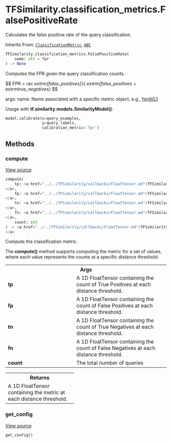 # TFSimilarity.classification_metrics.FalsePositiveRate





Calculates the false positive rate of the query classification.

Inherits From: [`ClassificationMetric`](../../TFSimilarity/callbacks/ClassificationMetric.md), [`ABC`](../../TFSimilarity/distances/ABC.md)

```python
TFSimilarity.classification_metrics.FalsePositiveRate(
    name: str = fpr
) -> None
```



<!-- Placeholder for "Used in" -->

Computes the FPR given the query classification counts.

$$
FPR = 
rac<i> extrm{false_positives}}{        extrm{false_positives</i> +
    extrm<i>true_negatives}</i>
$$

args:
    name: Name associated with a specific metric object, e.g.,
    fpr@0.1

Usage with <b>tf.similarity.models.SimilarityModel()</b>:

```python
model.calibrate(x=query_examples,
                y=query_labels,
                calibration_metric='fpr')
```

## Methods

<h3 id="compute">compute</h3>

<a target="_blank" class="external" href="https://github.com/tensorflow/similarity/blob/main/tensorflow_similarity/classification_metrics/false_positive_rate.py#L49-L82">View source</a>

```python
compute(
    tp: <a href="../../TFSimilarity/callbacks/FloatTensor.md">TFSimilarity.callbacks.FloatTensor```
</a>,
    fp: <a href="../../TFSimilarity/callbacks/FloatTensor.md">TFSimilarity.callbacks.FloatTensor```
</a>,
    tn: <a href="../../TFSimilarity/callbacks/FloatTensor.md">TFSimilarity.callbacks.FloatTensor```
</a>,
    fn: <a href="../../TFSimilarity/callbacks/FloatTensor.md">TFSimilarity.callbacks.FloatTensor```
</a>,
    count: int
) -> <a href="../../TFSimilarity/callbacks/FloatTensor.md">TFSimilarity.callbacks.FloatTensor```
</a>
```


Compute the classification metric.

The <b>compute()</b> method supports computing the metric for a set of
values, where each value represents the counts at a specific distance
threshold.

<!-- Tabular view -->
 <table class="responsive fixed orange">
<colgroup><col width="214px"><col></colgroup>
<tr><th colspan="2">Args</th></tr>

<tr>
<td>
<b>tp</b>
</td>
<td>
A 1D FloatTensor containing the count of True Positives at each
distance threshold.
</td>
</tr><tr>
<td>
<b>fp</b>
</td>
<td>
A 1D FloatTensor containing the count of False Positives at
each distance threshold.
</td>
</tr><tr>
<td>
<b>tn</b>
</td>
<td>
A 1D FloatTensor containing the count of True Negatives at each
distance threshold.
</td>
</tr><tr>
<td>
<b>fn</b>
</td>
<td>
A 1D FloatTensor containing the count of False Negatives at
each distance threshold.
</td>
</tr><tr>
<td>
<b>count</b>
</td>
<td>
The total number of queries
</td>
</tr>
</table>



<!-- Tabular view -->
 <table class="responsive fixed orange">
<colgroup><col width="214px"><col></colgroup>
<tr><th colspan="2">Returns</th></tr>
<tr class="alt">
<td colspan="2">
A 1D FloatTensor containing the metric at each distance threshold.
</td>
</tr>

</table>



<h3 id="get_config">get_config</h3>

<a target="_blank" class="external" href="https://github.com/tensorflow/similarity/blob/main/tensorflow_similarity/classification_metrics/classification_metric.py#L58-L63">View source</a>

```python
get_config()
```







